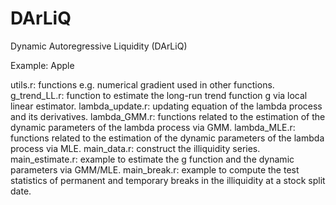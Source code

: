 # DArLiQ
Dynamic Autoregressive Liquidity (DArLiQ)

Example: Apple

utils.r: functions e.g. numerical gradient used in other functions.
g_trend_LL.r: function to estimate the long-run trend function g via local linear estimator.
lambda_update.r: updating equation of the lambda process and its derivatives.
lambda_GMM.r: functions related to the estimation of the dynamic parameters of the lambda process via GMM.
lambda_MLE.r: functions related to the estimation of the dynamic parameters of the lambda process via MLE.
main_data.r: construct the illiquidity series.
main_estimate.r: example to estimate the g function and the dynamic parameters via GMM/MLE.
main_break.r: example to compute the test statistics of permanent and temporary breaks in the illiquidity at a stock split date.



